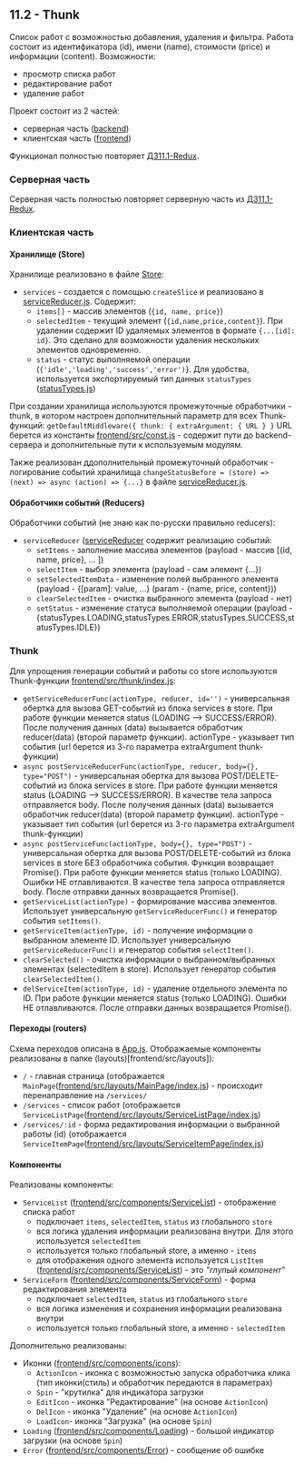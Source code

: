 ## 11.2 - Thunk

Список работ с возможностью добавления, удаления и фильтра.
Работа состоит из идентификатора (id), имени (name), стоимости (price) и информации (content).
Возможности:
* просмотр списка работ
* редактирование работ
* удаление работ

Проект состоит из 2 частей:
* серверная часть ([backend](backend))
* клиентская часть ([frontend](frontend))

Функционал полностью повторяет [ДЗ11.1-Redux](../11.1-Redux).

### Серверная часть
Серверная часть полностью повторяет серверную часть из [ДЗ11.1-Redux](../11.1-Redux).


### Клиентская часть

#### Хранилище (Store)
Хранилище реализовано в файле [Store](frontend/src/store/index.js):
* `services` - создается с помощью `createSlice` и реализовано в [serviceReducer.js](frontend/src/store/serviceReducer.js). Содержит:
  * `items[]` - массив элементов (`{id, name, price}`)
  * `selectedItem` - текущий элемент (`{id,name,price,content}`). При удалении содержит ID удаляемых элементов в формате `{...[id]: id}`. Это сделано для возможности удаления нескольких элементов одновременно.
  * `status` - статус выполняемой операции (`{'idle','loading','success','error')`}. Для удобства, используется экспортируемый тип данных `statusTypes` ([statusTypes.js](frontend/src/store/statusTypes.js))

При создании хранилища используются промежуточные обработчики - thunk, в котором настроен дополнительный параметр для всех Thunk-функций:
`getDefaultMiddleware({
            thunk: {
                extraArgument: { URL }
            }`
URL берется из константы [frontend/src/const.js](frontend/src/const.js) - содержит пути до backend-сервера и дополнительные пути к используемым модулям.

Также реализован ддополнительный промежуточный обработчик - логирование событий хранилища `changeStatusBefore = (store) => (next) => async (action) => {...}` в файле [serviceReducer.js](frontend/src/store/serviceReducer.js).


#### Обработчики событий (Reducers)
Обработчики событий (не знаю как по-русски правильно reducers):
* `serviceReducer` ([serviceReducer](frontend/src/store/serviceReducer.js) содержит реализацию событий:
  * `setItems` - заполнение массива элементов (payload - массив [{id, name, price}, ... ])
  * `selectItem` - выбор элемента  (payload - сам элемент {...})
  * `setSelectedItemData` - изменение полей выбранного элемента  (payload - {[param]: value, ...} (param - {name, price, content}))
  * `clearSelectedItem` - очистка выбранного элемента (payload - нет)
  * `setStatus` - изменение статуса выполняемой операции  (payload - {statusTypes.LOADING,statusTypes.ERROR,statusTypes.SUCCESS,statusTypes.IDLE})


### Thunk
Для упрощения генерации событий и работы со store используются Thunk-функции [frontend/src/thunk/index.js](frontend/src/thunk/index.js):
* `getServiceReducerFunc(actionType, reducer, id='')` - универсальная обертка для вызова GET-событий из блока services в store. 
  При работе функции меняется status (LOADING --> SUCCESS/ERROR). После получения данных (data) вызывается обработчик reducer(data) (второй параметр функции).
  actionType - указывает тип события (url берется из 3-го параметра extraArgument thunk-функции)
* `async postServiceReducerFunc(actionType, reducer, body={}, type="POST")` - универсальная обертка для вызова POST/DELETE-событий из блока services в store. 
  При работе функции меняется status (LOADING --> SUCCESS/ERROR). В качестве тела запроса отправляется body. После получения данных (data) вызывается обработчик reducer(data) (второй параметр функции).
  actionType - указывает тип события (url берется из 3-го параметра extraArgument thunk-функции)
* `async postServiceFunc(actionType, body={}, type="POST")` - универсальная обертка для вызова POST/DELETE-событий из блока services в store БЕЗ обработчика события. Функция возвращает Promise(). 
  При работе функции меняется status (только LOADING). Ошибки НЕ отлавливаются. В качестве тела запроса отправляется body. После отправки данных возвращается Promise().
* `getServiceList(actionType)` - формирование массива элементов. Использует универсальную  `getServiceReducerFunc()` и генератор события `setItems()`.
* `getServiceItem(actionType, id)` - получение информации о выбранном элементе ID. Использует универсальную  `getServiceReducerFunc()` и генератор события `selectItem()`.
* `clearSelected()` - очистка информации о выбранном/выбранных элементах (selectedItem в store).  Использует генератор события `clearSelectedItem()`.
* `delServiceItem(actionType, id)` - удаление отдельного элемента по ID. При работе функции меняется status (только LOADING). Ошибки НЕ отлавливаются. После отправки данных возвращается Promise().


#### Переходы (routers)
Схема переходов описана в [App.js](frontend/src/App.js). Отображаемые компоненты реализованы в папке (layouts)[frontend/src/layouts]):
* `/` - главная страница (отображается `MainPage`([frontend/src/layouts/MainPage/index.js](frontend/src/layouts/MainPage/index.js)) - происходит перенаправление на `/services/`
* `/services` - список работ (отображается `ServiceListPage`([frontend/src/layouts/ServiceListPage/index.js](frontend/src/layouts/ServiceListPage/index.js)) 
* `/services/:id` - форма редактирования информации о выбранной работы (id) (отображается `ServiceItemPage`([frontend/src/layouts/ServiceItemPage/index.js](frontend/src/layouts/ServiceItemPage/index.js)) 


#### Компоненты
Реализованы компоненты:
* `ServiceList` ([frontend/src/components/ServiceList](frontend/src/components/ServiceList/index.js)) - отображение списка работ
  * подключает  `items`, `selectedItem`, `status` из глобального `store`
  * вся логика удаления информации реализована внутри. Для этого используется `selectedItem` 
  * используется только глобальный store, а именно - `items`
  * для отображения одного элемента используется `ListItem` ([frontend/src/components/ServiceList](frontend/src/components/ServiceList/index.js)) - это _"глупый компонент"_
* `ServiceForm` ([frontend/src/components/ServiceForm](frontend/src/components/ServiceForm/index.js)) - форма редактирования элемента
  * подключает  `selectedItem`, `status` из глобального `store`
  * вся логика изменения и сохранения информации реализована внутри
  * используется только глобальный store, а именно - `selectedItem`  

Дополнительно реализованы:
* Иконки ([frontend/src/components/icons](frontend/src/components/icons/index.js)):
  * `ActionIcon` - иконка с возможностью запуска обработчика клика (тип иконки(стиль) и обработчик передаются в параметрах)
  * `Spin` - "крутилка" для индикатора загрузки
  * `EditIcon` - иконка "Редактирование" (на основе `ActionIcon`)
  * `DelIcon` - иконка "Удаление" (на основе `ActionIcon`)
  * `LoadIcon`- иконка "Загрузка" (на основе `Spin`)
* `Loading` ([frontend/src/components/Loading](frontend/src/components/Loading/index.js)) - большой индикатор загрузки (на основе `Spin`)
* `Error` ([frontend/src/components/Error](frontend/src/components/Error/index.js)) - сообщение об ошибке

